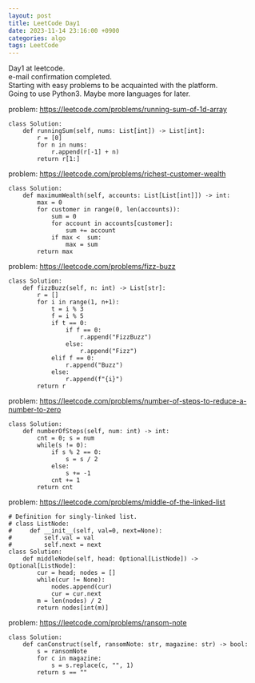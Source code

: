 ```yaml
---
layout: post
title: LeetCode Day1
date: 2023-11-14 23:16:00 +0900
categories: algo
tags: LeetCode
---
```


Day1 at leetcode.  
e-mail confirmation completed.  
Starting with easy problems to be acquainted with the platform.  
Going to use Python3. Maybe more languages for later.  

problem: https://leetcode.com/problems/running-sum-of-1d-array  
```
class Solution:
    def runningSum(self, nums: List[int]) -> List[int]:
        r = [0]
        for n in nums:
            r.append(r[-1] + n)
        return r[1:]
```

problem: https://leetcode.com/problems/richest-customer-wealth  
```
class Solution:
    def maximumWealth(self, accounts: List[List[int]]) -> int:
        max = 0
        for customer in range(0, len(accounts)):
            sum = 0
            for account in accounts[customer]:
                sum += account
            if max <  sum:
                max = sum
        return max
```

problem: https://leetcode.com/problems/fizz-buzz  
```
class Solution:
    def fizzBuzz(self, n: int) -> List[str]:
        r = []
        for i in range(1, n+1):
            t = i % 3
            f = i % 5
            if t == 0:
                if f == 0:
                    r.append("FizzBuzz")
                else:
                    r.append("Fizz")
            elif f == 0:
                r.append("Buzz")
            else:
                r.append(f"{i}")
        return r
```

problem: https://leetcode.com/problems/number-of-steps-to-reduce-a-number-to-zero  
```
class Solution:
    def numberOfSteps(self, num: int) -> int:
        cnt = 0; s = num
        while(s != 0):
            if s % 2 == 0:
                s = s / 2
            else:
                s += -1
            cnt += 1
        return cnt
```

problem: https://leetcode.com/problems/middle-of-the-linked-list  
```
# Definition for singly-linked list.
# class ListNode:
#     def __init__(self, val=0, next=None):
#         self.val = val
#         self.next = next
class Solution:
    def middleNode(self, head: Optional[ListNode]) -> Optional[ListNode]:
        cur = head; nodes = []
        while(cur != None):
            nodes.append(cur)
            cur = cur.next
        m = len(nodes) / 2
        return nodes[int(m)]
```

problem: https://leetcode.com/problems/ransom-note  
```
class Solution:
    def canConstruct(self, ransomNote: str, magazine: str) -> bool:
        s = ransomNote
        for c in magazine:
            s = s.replace(c, "", 1)
        return s == ""
```
